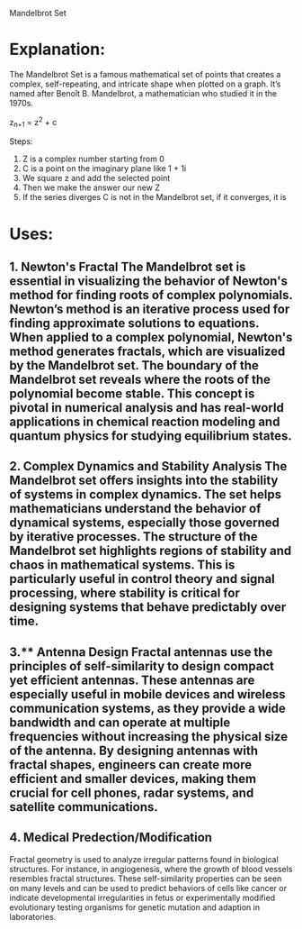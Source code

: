 ﻿
Mandelbrot Set

# Explanation:
The Mandelbrot Set is a famous mathematical set of points that creates a complex, self-repeating, and intricate shape when plotted on a graph. It’s named after Benoît B. Mandelbrot, a mathematician who studied it in the 1970s. 

z<sub>n+1</sub> = z<sup>2</sup>  + c

Steps:

1. Z is a complex number starting from 0
1. C is a point on the imaginary plane like   1 + 1i
1. We square z and add the selected point
1. Then we make the answer our new Z
1. If the series diverges C is not in the Mandelbrot set, if it converges, it is
# Uses:
1\. Newton's Fractal
The Mandelbrot set is essential in visualizing the behavior of Newton's method for finding roots of complex polynomials. Newton’s method is an iterative process used for finding approximate solutions to equations. When applied to a complex polynomial, Newton's method generates fractals, which are visualized by the Mandelbrot set. The boundary of the Mandelbrot set reveals where the roots of the polynomial become stable. This concept is pivotal in numerical analysis and has real-world applications in chemical reaction modeling and quantum physics for studying equilibrium states.
--------------------------------------------------------------------------------------------------------------------------------------------------------------------------------------------------------------------------------------------------------------------------------------------------------------------------------------------------------------------------------------------------------------------------------------------------------------------------------------------------------------------------------------------------------------------------------------------------------
2\. Complex Dynamics and Stability Analysis
The Mandelbrot set offers insights into the stability of systems in complex dynamics. The set helps mathematicians understand the behavior of dynamical systems, especially those governed by iterative processes. The structure of the Mandelbrot set highlights regions of stability and chaos in mathematical systems. This is particularly useful in control theory and signal processing, where stability is critical for designing systems that behave predictably over time.
-----------------------------------------------------------------------------------------------------------------------------------------------------------------------------------------------------------------------------------------------------------------------------------------------------------------------------------------------------------------------------------------------------------------------------------------------------------------------------------
3\.** Antenna Design
Fractal antennas use the principles of self-similarity to design compact yet efficient antennas. These antennas are especially useful in mobile devices and wireless communication systems, as they provide a wide bandwidth and can operate at multiple frequencies without increasing the physical size of the antenna. By designing antennas with fractal shapes, engineers can create more efficient and smaller devices, making them crucial for cell phones, radar systems, and satellite communications.
---------------------------------------------------------------------------------------------------------------------------------------------------------------------------------------------------------------------------------------------------------------------------------------------------------------------------------------------------------------------------------------------------------------------------------------------------------------------------------------------------------------
## 4\. Medical Predection/Modification
Fractal geometry is used to analyze irregular patterns found in biological structures. For instance, in angiogenesis, where the growth of blood vessels resembles fractal structures. These self-similarity properties can be seen on many levels and can be used to predict behaviors of cells like cancer or indicate developmental irregularities in fetus or experimentally modified evolutionary testing organisms for genetic mutation and adaption in laboratories.
